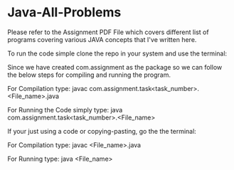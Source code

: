 # Java-All-Problems
Please refer to the Assignment PDF File which covers different list of programs covering various JAVA concepts that I've written here.

To run the code simple clone the repo in your system and use the terminal: 

Since we have created com.assignment as the package so we can follow the below steps for compiling and running the program.

For Compilation type: javac com.assignment.task<task_number>.<File_name>.java

For Running the Code simply type: java com.assignment.task<task_number>.<File_name>

If your just using a code or copying-pasting, go the the terminal:

For Compilation type: javac <File_name>.java

For Running type: java <File_name>
